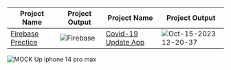 | Project  Name  | Project Output | Project  Name  | Project Output |
| ------------- | ------------- | ------------- | ------------- |
|[Firebase Prectice](https://github.com/RoySujon/firebase_prectice)|![Firebase](https://github.com/RoySujon/firebase_prectice/assets/48433293/4489bb85-0160-495f-98d3-1af6407cabc0)|[Covid-19 Update App](https://github.com/RoySujon/covid_19)|![Oct-15-2023 12-20-37](https://github.com/RoySujon/firebase_prectice/assets/48433293/524fc891-e94d-4091-94fc-eef52c7bf775)





![MOCK Up iphone 14 pro max](https://github.com/RoySujon/firebase_prectice/assets/48433293/2435850f-4aaa-4f6a-ade3-cddaa4796a4e)

